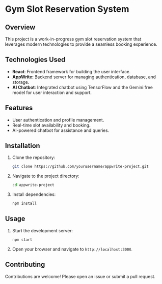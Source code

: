 # Gym Slot Reservation System

## Overview

This project is a work-in-progress gym slot reservation system that leverages modern technologies to provide a seamless booking experience.

## Technologies Used

- **React**: Frontend framework for building the user interface.
- **AppWrite**: Backend server for managing authentication, database, and storage.
- **AI Chatbot**: Integrated chatbot using TensorFlow and the Gemini free model for user interaction and support.

## Features

- User authentication and profile management.
- Real-time slot availability and booking.
- AI-powered chatbot for assistance and queries.

## Installation

1. Clone the repository:
   ```bash
   git clone https://github.com/yourusername/appwrite-project.git
   ```
2. Navigate to the project directory:
   ```bash
   cd appwrite-project
   ```
3. Install dependencies:
   ```bash
   npm install
   ```

## Usage

1. Start the development server:
   ```bash
   npm start
   ```
2. Open your browser and navigate to `http://localhost:3000`.

## Contributing

Contributions are welcome! Please open an issue or submit a pull request.
